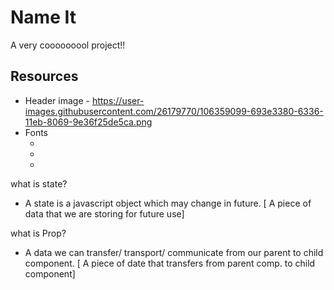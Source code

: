 # Name It

A very cooooooool project!!

## Resources

- Header image - https://user-images.githubusercontent.com/26179770/106359099-693e3380-6336-11eb-8069-9e36f25de5ca.png
- Fonts
  - <link rel="preconnect" href="https://fonts.gstatic.com">
  - <link href="https://fonts.googleapis.com/css2?family=Lato:ital,wght@0,100;0,300;0,400;0,700;0,900;1,100;1,300;1,400;1,700;1,900&display=swap" rel="stylesheet">
  - <link href="https://fonts.googleapis.com/css2?family=Hachi+Maru+Pop&display=swap" rel="stylesheet">
what is state?

- A state is a javascript object which may change in future.
[ A piece of data that we are storing for future use]

what is Prop?
- A data we can transfer/ transport/ communicate from our parent to child component.
[ A piece of date that transfers from parent comp. to child component]
